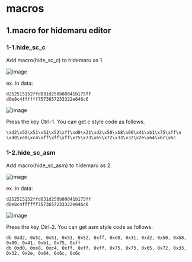 # macros

## 1.macro for hidemaru editor

### 1-1.hide_sc_c
Add macro(hide_sc_c) to hidemaru as 1.

![image](https://user-images.githubusercontent.com/4331900/132080061-ae080079-8a55-46d2-b943-f6663195da79.png)

ex.
in data:
```
d252515152ffd031d250b80041b175ff
d0e8c4ffffff7573657233322e646c6
```

![image](https://user-images.githubusercontent.com/4331900/132080110-d403a0ae-332b-4ca1-ba7a-ce99ea18e7d9.png)

Press the key Ctrl-1. 
You can get c style code as follows. 
```
\xd2\x52\x51\x51\x52\xff\xd0\x31\xd2\x50\xb8\x00\x41\xb1\x75\xff\n
\xd0\xe8\xc4\xff\xff\xff\x75\x73\x65\x72\x33\x32\x2e\x64\x6c\x6c
```
### 1-2.hide_sc_asm
Add macro(hide_sc_asm) to hidemaru as 2.

![image](https://user-images.githubusercontent.com/4331900/132080061-ae080079-8a55-46d2-b943-f6663195da79.png)

ex.
in data:
```
d252515152ffd031d250b80041b175ff
d0e8c4ffffff7573657233322e646c6
```
![image](https://user-images.githubusercontent.com/4331900/132080110-d403a0ae-332b-4ca1-ba7a-ce99ea18e7d9.png)

Press the key Ctrl-2. 
You can get asm style code as follows. 
```
db 0xd2, 0x52, 0x51, 0x51, 0x52, 0xff, 0xd0, 0x31, 0xd2, 0x50, 0xb8, 0x00, 0x41, 0xb1, 0x75, 0xff
db 0xd0, 0xe8, 0xc4, 0xff, 0xff, 0xff, 0x75, 0x73, 0x65, 0x72, 0x33, 0x32, 0x2e, 0x64, 0x6c, 0x6c
```
